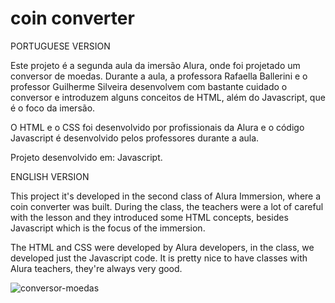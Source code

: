# coin converter

PORTUGUESE VERSION

Este projeto é a segunda aula da imersão Alura, onde foi projetado um conversor de moedas. Durante a aula, a professora Rafaella Ballerini e o professor Guilherme Silveira desenvolvem com bastante cuidado o conversor e introduzem alguns conceitos de HTML, além do Javascript, que é o foco da imersão.

O HTML e o CSS foi desenvolvido por profissionais da Alura e o código Javascript é desenvolvido pelos professores durante a aula.

Projeto desenvolvido em: Javascript.

ENGLISH VERSION

This project it's developed in the second class of Alura Immersion, where a coin converter was built. During the class, the teachers were a lot of careful with the lesson and they introduced some HTML concepts, besides Javascript which is the focus of the immersion.

The HTML and CSS were developed by Alura developers, in the class, we developed just the Javascript code. It is pretty nice to have classes with Alura teachers, they're always very good.


![conversor-moedas](https://user-images.githubusercontent.com/83620153/137602587-b2e8fd50-3bc9-4435-b2d8-0e71bca9b0c9.png)
